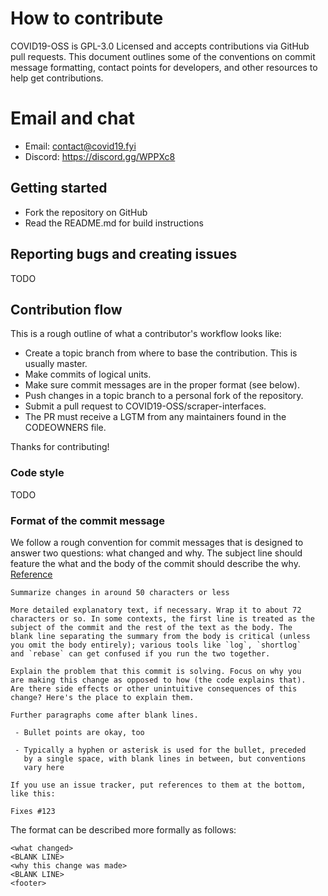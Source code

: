 # How to contribute

COVID19-OSS is GPL-3.0 Licensed and accepts contributions via GitHub pull requests. This document outlines some of the conventions on commit message formatting, contact points for developers, and other resources to help get contributions.

# Email and chat

- Email: contact@covid19.fyi
- Discord: https://discord.gg/WPPXc8

## Getting started

- Fork the repository on GitHub
- Read the README.md for build instructions

## Reporting bugs and creating issues

TODO

## Contribution flow

This is a rough outline of what a contributor's workflow looks like:

- Create a topic branch from where to base the contribution. This is usually master.
- Make commits of logical units.
- Make sure commit messages are in the proper format (see below).
- Push changes in a topic branch to a personal fork of the repository.
- Submit a pull request to COVID19-OSS/scraper-interfaces.
- The PR must receive a LGTM from any maintainers found in the CODEOWNERS file.

Thanks for contributing!

### Code style

TODO

### Format of the commit message

We follow a rough convention for commit messages that is designed to answer two
questions: what changed and why. The subject line should feature the what and
the body of the commit should describe the why. [Reference](https://chris.beams.io/posts/git-commit/)

```
Summarize changes in around 50 characters or less

More detailed explanatory text, if necessary. Wrap it to about 72
characters or so. In some contexts, the first line is treated as the
subject of the commit and the rest of the text as the body. The
blank line separating the summary from the body is critical (unless
you omit the body entirely); various tools like `log`, `shortlog`
and `rebase` can get confused if you run the two together.

Explain the problem that this commit is solving. Focus on why you
are making this change as opposed to how (the code explains that).
Are there side effects or other unintuitive consequences of this
change? Here's the place to explain them.

Further paragraphs come after blank lines.

 - Bullet points are okay, too

 - Typically a hyphen or asterisk is used for the bullet, preceded
   by a single space, with blank lines in between, but conventions
   vary here

If you use an issue tracker, put references to them at the bottom,
like this:

Fixes #123
```

The format can be described more formally as follows:

```
<what changed>
<BLANK LINE>
<why this change was made>
<BLANK LINE>
<footer>
```